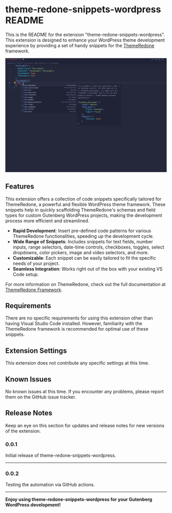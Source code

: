 # theme-redone-snippets-wordpress README

This is the README for the extension "theme-redone-snippets-wordpress". This extension is designed to enhance your WordPress theme development experience by providing a set of handy snippets for the [ThemeRedone](https://webredone.com/theme-redone) framework.

![trb snippets usage example](https://raw.githubusercontent.com/webredone/theme-redone-docs-assets/main/img/theme-redone-snippets-usage.gif)

## Features

This extension offers a collection of code snippets specifically tailored for ThemeRedone, a powerful and flexible WordPress theme framework. These snippets help in quickly scaffolding ThemeRedone's schemas and field types for custom Gutenberg WordPress projects, making the development process more efficient and streamlined.

- **Rapid Development**: Insert pre-defined code patterns for various ThemeRedone functionalities, speeding up the development cycle.
- **Wide Range of Snippets**: Includes snippets for text fields, number inputs, range selectors, date-time controls, checkboxes, toggles, select dropdowns, color pickers, image and video selectors, and more.
- **Customizable**: Each snippet can be easily tailored to fit the specific needs of your project.
- **Seamless Integration**: Works right out of the box with your existing VS Code setup.

For more information on ThemeRedone, check out the full documentation at [ThemeRedone Framework](https://webredone.com/theme-redone).

## Requirements

There are no specific requirements for using this extension other than having Visual Studio Code installed. However, familiarity with the ThemeRedone framework is recommended for optimal use of these snippets.

## Extension Settings

This extension does not contribute any specific settings at this time.

## Known Issues

No known issues at this time. If you encounter any problems, please report them on the GitHub issue tracker.

## Release Notes

Keep an eye on this section for updates and release notes for new versions of the extension.

### 0.0.1

Initial release of theme-redone-snippets-wordpress.

---

### 0.0.2

Testing the automation via GitHub actions.

---

**Enjoy using theme-redone-snippets-wordpress for your Gutenberg WordPress development!**
